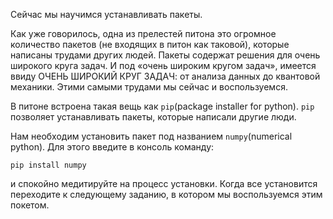 Сейчас мы научимся устанавливать пакеты.

Как уже говорилось, одна из прелестей питона это огромное количество пакетов (не входящих в питон как таковой), которые написаны трудами других людей. Пакеты содержат решения для очень широкого круга задач. И под 
«очень широким кругом задач», имеется ввиду ОЧЕНЬ ШИРОКИЙ КРУГ ЗАДАЧ: от анализа данных до квантовой механики. Этими самыми трудами мы сейчас и воспользуемся. 

В питоне встроена такая вещь как `pip`(package installer for python). `pip` позволяет устанавливать пакеты, которые написали другие люди.

Нам необходим установить пакет под названием `numpy`(numerical python). Для этого введите в консоль команду:

```
pip install numpy
```

и спокойно медитируйте на процесс установки. Когда все установится переходите к следующему заданию, в котором мы воспользуемся этим покетом. 